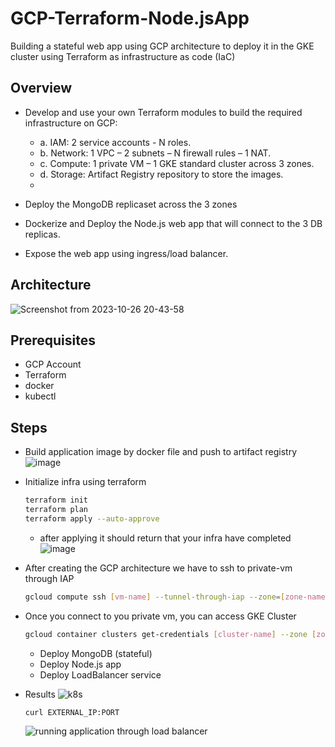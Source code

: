 # GCP-Terraform-Node.jsApp
Building a stateful web app using  GCP architecture to deploy it  in the GKE cluster using Terraform as infrastructure as code (IaC) 


## Overview
* Develop and use your own Terraform modules to build the required infrastructure
on GCP:
  - a. IAM: 2 service accounts - N roles.
  - b. Network: 1 VPC – 2 subnets – N firewall rules – 1 NAT.
  - c. Compute: 1 private VM – 1 GKE standard cluster across 3 zones.
  - d. Storage: Artifact Registry repository to store the images.
  - 
* Deploy the MongoDB replicaset across the 3 zones

* Dockerize and Deploy the Node.js web app that will connect to the 3 DB replicas.

* Expose the web app using ingress/load balancer.


## Architecture
![Screenshot from 2023-10-26 20-43-58](https://github.com/abdelrhman95/GCP-Terraform-Node.jsApp/assets/58826560/399f1236-4692-46ac-8386-1d676d06fece)


## Prerequisites
 * GCP Account
 *  Terraform
 *  docker
 *  kubectl

## Steps 
* Build application image by docker file and push to artifact registry 
![image](https://github.com/abdelrhman95/GCP-Terraform-Node.jsApp/assets/58826560/f481d415-7727-46e9-94dd-32785aa1cbd3)

* Initialize infra using terraform
   ```sh
   terraform init
   terraform plan
   terraform apply --auto-approve
   ```
    - after applying it should return that your infra have completed
       ![image](https://github.com/abdelrhman95/GCP-Terraform-Node.jsApp/assets/58826560/ff16f2f6-43c7-4356-ab74-9b476c76ae4a)
      
* After creating the GCP architecture we have to ssh to private-vm  through IAP
   ```sh
  gcloud compute ssh [vm-name] --tunnel-through-iap --zone=[zone-name] --project=[project-id]
  ```
* Once you connect to you private vm, you can access GKE Cluster
   ```sh
   gcloud container clusters get-credentials [cluster-name] --zone [zone-name] --project [project-id]
   ```
  - Deploy MongoDB (stateful)
  - Deploy Node.js app
  - Deploy LoadBalancer service

*  Results
   ![k8s](https://github.com/abdelrhman95/GCP-Terraform-Node.jsApp/assets/58826560/d49b1c08-0071-4281-bfe1-564055d16753)

      ``` sh
      curl EXTERNAL_IP:PORT
      ```
      ![running application through load balancer](https://github.com/abdelrhman95/GCP-Terraform-Node.jsApp/assets/58826560/5eaaaf4c-0292-42a4-9100-cd56d9c91eef)





